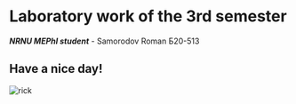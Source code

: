 # Laboratory work of the 3rd semester

***NRNU MEPhI student*** - Samorodov Roman Б20-513

## Have a nice day!

![rick](https://github.com/drevesina51/images/blob/main/7b7F.gif)
